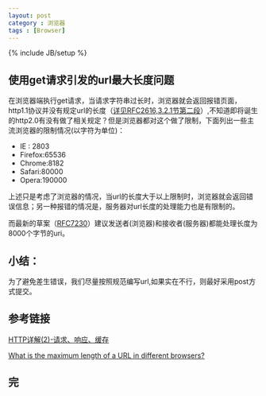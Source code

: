 ```yaml
---
layout: post
category : 浏览器
tags : [Browser]
---
```

{% include JB/setup %}

## 使用get请求引发的url最大长度问题

在浏览器端执行get请求，当请求字符串过长时，浏览器就会返回报错页面，http1.1协议并没有规定url的长度（<a href="http://www.faqs.org/rfcs/rfc2616.html">详见RFC2616,3.2.1节第二段</a>）,不知道即将诞生的http2.0有没有做了相关规定？但是浏览器都对这个做了限制，下面列出一些主流浏览器的限制情况(以字符为单位)：
<ul>
  <li>IE : 2803</li>
  <li>Firefox:65536</li>
  <li>Chrome:8182</li>
  <li>Safari:80000</li>
  <li>Opera:190000 </li>
</ul>
上述只是考虑了浏览器的情况，当url的长度大于以上限制时，浏览器就会返回错误信息；另一种报错的情况是，服务器对url长度的处理能力也是有限制的。

而最新的草案（<a href="http://tools.ietf.org/html/rfc7230#section-3.1.1">RFC7230</a>）建议发送者(浏览器)和接收者(服务器)都能处理长度为8000个字节的uri。

## 小结：
为了避免差生错误，我们尽量按照规范编写url,如果实在不行，则最好采用post方式提交。

## 参考链接
<p><a href="http://blog.csdn.net/hguisu/article/details/8683290">HTTP详解(2)-请求、响应、缓存</a></p>
<p><a href="http://stackoverflow.com/questions/417142/what-is-the-maximum-length-of-a-url-in-different-browsers">What is the maximum length of a URL in different browsers?</a></p>

## 完